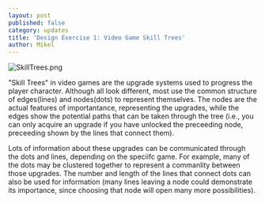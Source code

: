 ```yaml
---
layout: post
published: false
category: updates
title: 'Design Exercise 1: Video Game Skill Trees'
author: Mikel
---
```

![SkillTrees.png]({{site.baseurl}}/assets/SkillTrees.png)

"Skill Trees" in video games are the upgrade systems used to progress the player character. Although all look different, most use the common structure of edges(lines) and nodes(dots) to represent themselves. The nodes are the actual features of importantance, representing the upgrades, while the edges show the potential paths that can be taken through the tree (i.e., you can only acquire an upgrade if you have unlocked the preceeding node, preceeding shown by the lines that connect them).

Lots of information about these upgrades can be communicated through the dots and lines, depending on the speciifc game. For example, many of the dots may be clustered together to represent a commanlity between those upgrades. The number and length of the lines that connect dots can also be used for information (many lines leaving a node could demonstrate its importance, since choosing that node will open many more possibilities).
